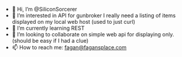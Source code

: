 - 👋 Hi, I’m @SiliconSorcerer
- 👀 I’m interested in API for gunbroker I really need a listing of items displayed on my local web host (used to just curl)
- 🌱 I’m currently learning REST
- 💞️ I’m looking to collaborate on simple web api for displaying only. (should be easy if I had a clue) 
- 📫 How to reach me: fagan@fagansplace.com

<!---
SiliconSorcerer/SiliconSorcerer is a ✨ special ✨ repository because its `README.md` (this file) appears on your GitHub profile.
You can click the Preview link to take a look at your changes.
--->

